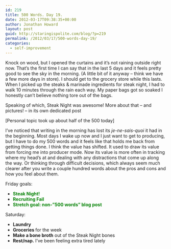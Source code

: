 ```yaml
---
id: 219
title: 500 Words. Day 19.
date: 2012-03-17T09:38:35+00:00
author: Jonathan Howard
layout: post
guid: http://staringispolite.com/blog/?p=219
permalink: /2012/03/17/500-words-day-19/
categories:
  - self-improvement
---
```

Knock on wood, but I opened the curtains and it’s not raining outside right now. That’s the first time I can say that in the last 5 days and it feels pretty good to see the sky in the morning. (A little bit of it anyway – think we have a few more days in store). I should get to the grocery store while this lasts. When I picked up the steaks & marinade ingredients for steak night, I had to walk 10 minutes through the rain each way. My paper bags got so soaked I honestly can’t believe nothing tore out of the bags.

Speaking of which, Steak Night was awesome! <!--more-->More about that – and pictures! – in its own dedicated post

[Personal topic took up about half of the 500 today]

I’ve noticed that writing in the morning has lost its _je-ne-sais-quoi_ it had in the beginning. Most days I wake up now and I just want to get to producing, but I have to do my 500 words and it feels like that holds me back from getting things done. I think the value has shifted. It used to draw its value from forcing me into producer mode. Now its value is more often in tracking where my head’s at and dealing with any distractions that come up along the way. Or thinking through difficult decisions, which always seem much clearer after you write a couple hundred words about the pros and cons and how you feel about them.

Friday goals:

  * <strong style="color: #008000;">Steak Night!</strong><span style="color: #008000;"> </span>
  * <strong style="color: #008000;">Recruiting Fail</strong>
  * <strong style="color: #008000;">Stretch goal: non-&#8221;500 words&#8221; blog post</strong>

<div>
  Saturday:
</div>

<div>
  <ul>
    <li>
      <strong>Laundry</strong>
    </li>
    <li>
      <strong>Groceries </strong>for the week
    </li>
    <li>
      <strong>Make a bone broth</strong> out of the Steak Night bones
    </li>
    <li>
      <strong>Rest/nap.</strong> I&#8217;ve been feeling extra tired lately
    </li>
  </ul>
</div>
